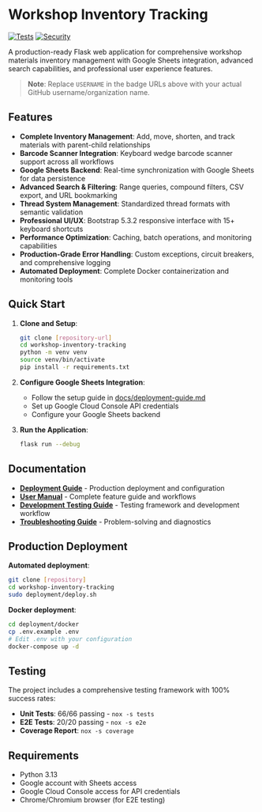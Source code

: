 # Workshop Inventory Tracking

[![Tests](https://github.com/USERNAME/workshop-inventory-tracking/actions/workflows/test.yml/badge.svg)](https://github.com/USERNAME/workshop-inventory-tracking/actions/workflows/test.yml)
[![Security](https://github.com/USERNAME/workshop-inventory-tracking/actions/workflows/security.yml/badge.svg)](https://github.com/USERNAME/workshop-inventory-tracking/actions/workflows/security.yml)

A production-ready Flask web application for comprehensive workshop materials inventory management with Google Sheets integration, advanced search capabilities, and professional user experience features.

> **Note**: Replace `USERNAME` in the badge URLs above with your actual GitHub username/organization name.

## Features

- **Complete Inventory Management**: Add, move, shorten, and track materials with parent-child relationships
- **Barcode Scanner Integration**: Keyboard wedge barcode scanner support across all workflows
- **Google Sheets Backend**: Real-time synchronization with Google Sheets for data persistence
- **Advanced Search & Filtering**: Range queries, compound filters, CSV export, and URL bookmarking
- **Thread System Management**: Standardized thread formats with semantic validation
- **Professional UI/UX**: Bootstrap 5.3.2 responsive interface with 15+ keyboard shortcuts
- **Performance Optimization**: Caching, batch operations, and monitoring capabilities
- **Production-Grade Error Handling**: Custom exceptions, circuit breakers, and comprehensive logging
- **Automated Deployment**: Complete Docker containerization and monitoring tools

## Quick Start

1. **Clone and Setup**:
   ```bash
   git clone [repository-url]
   cd workshop-inventory-tracking
   python -m venv venv
   source venv/bin/activate
   pip install -r requirements.txt
   ```

2. **Configure Google Sheets Integration**:
   - Follow the setup guide in [docs/deployment-guide.md](docs/deployment-guide.md)
   - Set up Google Cloud Console API credentials
   - Configure your Google Sheets backend

3. **Run the Application**:
   ```bash
   flask run --debug
   ```

## Documentation

- **[Deployment Guide](docs/deployment-guide.md)** - Production deployment and configuration
- **[User Manual](docs/user-manual.md)** - Complete feature guide and workflows
- **[Development Testing Guide](docs/development-testing-guide.md)** - Testing framework and development workflow
- **[Troubleshooting Guide](docs/troubleshooting-guide.md)** - Problem-solving and diagnostics

## Production Deployment

**Automated deployment**:
```bash
git clone [repository]
cd workshop-inventory-tracking
sudo deployment/deploy.sh
```

**Docker deployment**:
```bash
cd deployment/docker
cp .env.example .env
# Edit .env with your configuration
docker-compose up -d
```

## Testing

The project includes a comprehensive testing framework with 100% success rates:

- **Unit Tests**: 66/66 passing - `nox -s tests`
- **E2E Tests**: 20/20 passing - `nox -s e2e`
- **Coverage Report**: `nox -s coverage`

## Requirements

- Python 3.13
- Google account with Sheets access
- Google Cloud Console access for API credentials
- Chrome/Chromium browser (for E2E testing)

